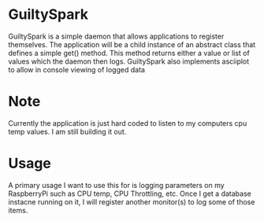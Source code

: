 # GuiltySpark

GuiltySpark is a simple daemon that allows applications to register themselves. The application will be a child instance of an abstract class that defines a simple get() method. This method returns either a value or list of values which the daemon then logs. GuiltySpark also implements asciiplot to allow in console viewing of logged data

# Note

Currently the application is just hard coded to listen to my computers cpu temp values. I am still building it out.

# Usage

A primary usage I want to use this for is logging parameters on my RaspberryPi such as CPU temp, CPU Throttling, etc. Once I get a database instacne running on it, I will register another monitor(s) to log some of those items.
